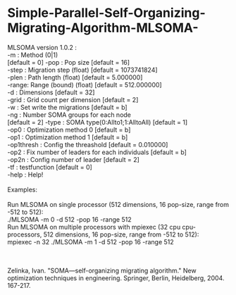 # Simple-Parallel-Self-Organizing-Migrating-Algorithm-MLSOMA-
MLSOMA version 1.0.2 :<br />
 -m    : Method (0|1)<br />
 [default = 0] -pop  : Pop size [default = 16]<br />
 -step : Migration step (float) [default = 1073741824]<br />
 -plen : Path length (float) [default = 5.000000]<br />
 -range: Range (bound) (float) [default = 512.000000]<br />
 -d    : Dimensions [default = 32]<br />
 -grid : Grid count per dimension [default = 2]<br />
 -w    : Set write the migrations [default = b]<br />
 -ng   : Number SOMA groups for each node<br />
 [default = 2] -type : SOMA type(0:Allto1;1:AlltoAll) [default = 1]<br />
 -op0  : Optimization method 0 [default = b]<br />
 -op1  : Optimization method 1 [default = b]<br />
        -op1thresh  : Config the threashold [default = 0.010000]<br />
 -op2  : Fix number of leaders for each individuals [default = b]<br />
        -op2n  : Config number of leader [default = 2]<br />
 -tf  : testfunction [default = 0]<br />
 -help : Help!<br />
 <br />
 Examples:<br />
 <br />
Run MLSOMA on single processor (512 dimensions, 16 pop-size, range from -512 to 512):<br />
	./MLSOMA -m 0 -d 512 -pop 16 -range 512<br />
Run MLSOMA on multiple processors with mpiexec (32 cpu cpu-processors, 512 dimensions, 16 pop-size, range from -512 to 512):<br />
    mpiexec -n 32 ./MLSOMA -m 1 -d 512 -pop 16 -range 512<br />


<br />
<br />
Zelinka, Ivan. "SOMA—self-organizing migrating algorithm." New optimization techniques in engineering. Springer, Berlin, Heidelberg, 2004. 167-217.
